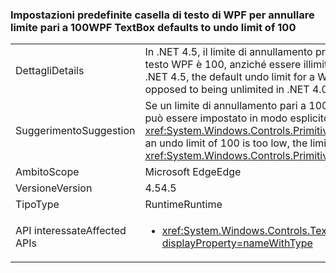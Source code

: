 ### <a name="wpf-textbox-defaults-to-undo-limit-of-100"></a><span data-ttu-id="341fa-101">Impostazioni predefinite casella di testo di WPF per annullare limite pari a 100</span><span class="sxs-lookup"><span data-stu-id="341fa-101">WPF TextBox defaults to undo limit of 100</span></span>

|   |   |
|---|---|
|<span data-ttu-id="341fa-102">Dettagli</span><span class="sxs-lookup"><span data-stu-id="341fa-102">Details</span></span>|<span data-ttu-id="341fa-103">In .NET 4.5, il limite di annullamento predefinito per una casella di testo WPF è 100, anziché essere illimitato come in .NET 4.0</span><span class="sxs-lookup"><span data-stu-id="341fa-103">In .NET 4.5, the default undo limit for a WPF textbox is 100 (as opposed to being unlimited in .NET 4.0)</span></span>|
|<span data-ttu-id="341fa-104">Suggerimento</span><span class="sxs-lookup"><span data-stu-id="341fa-104">Suggestion</span></span>|<span data-ttu-id="341fa-105">Se un limite di annullamento pari a 100 è troppo basso, il limite può essere impostato in modo esplicito con <xref:System.Windows.Controls.Primitives.TextBoxBase.UndoLimit></span><span class="sxs-lookup"><span data-stu-id="341fa-105">If an undo limit of 100 is too low, the limit can be set explicitly with <xref:System.Windows.Controls.Primitives.TextBoxBase.UndoLimit></span></span>|
|<span data-ttu-id="341fa-106">Ambito</span><span class="sxs-lookup"><span data-stu-id="341fa-106">Scope</span></span>|<span data-ttu-id="341fa-107">Microsoft Edge</span><span class="sxs-lookup"><span data-stu-id="341fa-107">Edge</span></span>|
|<span data-ttu-id="341fa-108">Versione</span><span class="sxs-lookup"><span data-stu-id="341fa-108">Version</span></span>|<span data-ttu-id="341fa-109">4.5</span><span class="sxs-lookup"><span data-stu-id="341fa-109">4.5</span></span>|
|<span data-ttu-id="341fa-110">Tipo</span><span class="sxs-lookup"><span data-stu-id="341fa-110">Type</span></span>|<span data-ttu-id="341fa-111">Runtime</span><span class="sxs-lookup"><span data-stu-id="341fa-111">Runtime</span></span>|
|<span data-ttu-id="341fa-112">API interessate</span><span class="sxs-lookup"><span data-stu-id="341fa-112">Affected APIs</span></span>|<ul><li><xref:System.Windows.Controls.TextBox?displayProperty=nameWithType></li></ul>|

